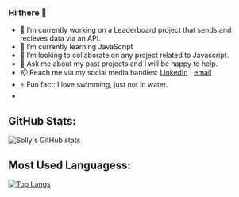 ### Hi there 👋

- 🔭 I’m currently working on a Leaderboard project that sends and recieves data via an API.
- 🌱 I’m currently learning JavaScript
- 👯 I’m looking to collaborate on any project related to Javascript.
- 💬 Ask me about my past projects and I will be happy to help.
- 📫 Reach me via my social media handles: [LinkedIn](https://www.linkedin.com/in/solomon-akpuru-17069b241) | [email](wwww.solobarine@gmail.com)
- ⚡ Fun fact: I love swimming, just not in water.
- 
## GitHub Stats:
![Solly's GitHub stats](https://github-readme-stats.vercel.app/api?username=solobarine&theme=synthwave&show_icons=true)

## Most Used Languagess:
[![Top Langs](https://github-readme-stats.vercel.app/api/top-langs/?username=solobarine&layout=compact)](https://github.com/solobarine/github-readme-stats)
